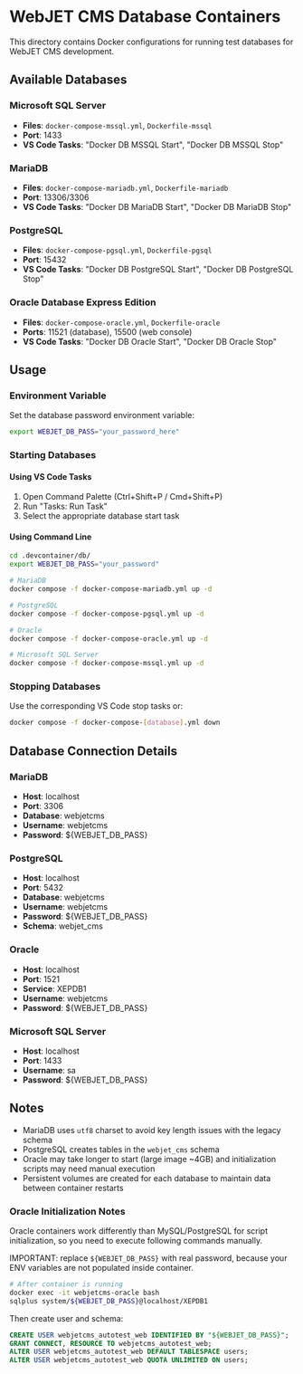 # WebJET CMS Database Containers
<!-- spellcheck-off -->

This directory contains Docker configurations for running test databases for WebJET CMS development.

## Available Databases

### Microsoft SQL Server

- **Files**: `docker-compose-mssql.yml`, `Dockerfile-mssql`
- **Port**: 1433
- **VS Code Tasks**: "Docker DB MSSQL Start", "Docker DB MSSQL Stop"

### MariaDB

- **Files**: `docker-compose-mariadb.yml`, `Dockerfile-mariadb`
- **Port**: 13306/3306
- **VS Code Tasks**: "Docker DB MariaDB Start", "Docker DB MariaDB Stop"

### PostgreSQL

- **Files**: `docker-compose-pgsql.yml`, `Dockerfile-pgsql`
- **Port**: 15432
- **VS Code Tasks**: "Docker DB PostgreSQL Start", "Docker DB PostgreSQL Stop"

### Oracle Database Express Edition

- **Files**: `docker-compose-oracle.yml`, `Dockerfile-oracle`
- **Ports**: 11521 (database), 15500 (web console)
- **VS Code Tasks**: "Docker DB Oracle Start", "Docker DB Oracle Stop"

## Usage

### Environment Variable

Set the database password environment variable:

```bash
export WEBJET_DB_PASS="your_password_here"
```

### Starting Databases

#### Using VS Code Tasks

1. Open Command Palette (Ctrl+Shift+P / Cmd+Shift+P)
2. Run "Tasks: Run Task"
3. Select the appropriate database start task

#### Using Command Line

```bash
cd .devcontainer/db/
export WEBJET_DB_PASS="your_password"

# MariaDB
docker compose -f docker-compose-mariadb.yml up -d

# PostgreSQL
docker compose -f docker-compose-pgsql.yml up -d

# Oracle
docker compose -f docker-compose-oracle.yml up -d

# Microsoft SQL Server
docker compose -f docker-compose-mssql.yml up -d
```

### Stopping Databases

Use the corresponding VS Code stop tasks or:

```bash
docker compose -f docker-compose-[database].yml down
```

## Database Connection Details

### MariaDB

- **Host**: localhost
- **Port**: 3306
- **Database**: webjetcms
- **Username**: webjetcms
- **Password**: ${WEBJET_DB_PASS}

### PostgreSQL

- **Host**: localhost
- **Port**: 5432
- **Database**: webjetcms
- **Username**: webjetcms
- **Password**: ${WEBJET_DB_PASS}
- **Schema**: webjet_cms

### Oracle

- **Host**: localhost
- **Port**: 1521
- **Service**: XEPDB1
- **Username**: webjetcms
- **Password**: ${WEBJET_DB_PASS}

### Microsoft SQL Server

- **Host**: localhost
- **Port**: 1433
- **Username**: sa
- **Password**: ${WEBJET_DB_PASS}

## Notes

- MariaDB uses `utf8` charset to avoid key length issues with the legacy schema
- PostgreSQL creates tables in the `webjet_cms` schema
- Oracle may take longer to start (large image ~4GB) and initialization scripts may need manual execution
- Persistent volumes are created for each database to maintain data between container restarts

### Oracle Initialization Notes

Oracle containers work differently than MySQL/PostgreSQL for script initialization, so you need to execute following commands manually.

IMPORTANT: replace `${WEBJET_DB_PASS}` with real password, because your ENV variables are not populated inside container.

```bash
# After container is running
docker exec -it webjetcms-oracle bash
sqlplus system/${WEBJET_DB_PASS}@localhost/XEPDB1
```

Then create user and schema:

```sql
CREATE USER webjetcms_autotest_web IDENTIFIED BY "${WEBJET_DB_PASS}";
GRANT CONNECT, RESOURCE TO webjetcms_autotest_web;
ALTER USER webjetcms_autotest_web DEFAULT TABLESPACE users;
ALTER USER webjetcms_autotest_web QUOTA UNLIMITED ON users;
```
